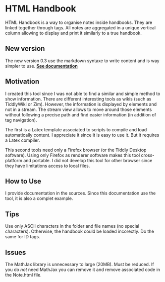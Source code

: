 # HTML Handbook

HTML Handbook is a way to organise notes inside handbooks. They are linked together through tags. All notes are aggregated in a unique vertical column allowing to display and print it similarly to a true handbook.

## New version
The new version 0.3 use the markdown syntaxe to write content and is way simpler to use. **[See documentation](https://github.com/ThomasAuriel/HTML-Handbook/blob/master/formatedHandbook.md)**

## Motivation

I created this tool since I was not able to find a similar and simple method to show information. There are different interesting tools as wikis (such as TiddlyWiki or Zim). However, the information is displayed by elements and not in a stream. The stream view allows to move around those elements without following a precise path and find easier information (in addition of tag navigation).

The first is a Latex template associated to scripts to compile and load automatically content. I appreciate it since it is easy to use it. But it requires a Latex compiler.

This second tools need only a Firefox browser (or the Tiddly Desktop software). Using only Firefox as renderer software makes this tool cross-platform and portable. I did not develop this tool for other browser since they have limitations access to local files.

## How to Use
I provide documentation in the sources. Since this documentation use the tool, it is also a complet example.

## Tips
Use only ASCII characters in the folder and file names (no special characters). Otherwise, the handbook could be loaded incorectly. Do the same for ID tags.

## Issues

The MathJax library is unnecessary to large (20MB). Must be reduced. If you do _not_ need MathJax you can remove it and remove associated code in the Note.html file.
